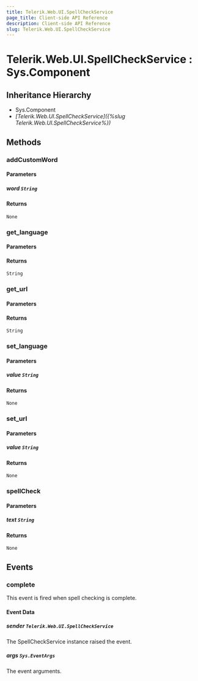 ```yaml
---
title: Telerik.Web.UI.SpellCheckService
page_title: Client-side API Reference
description: Client-side API Reference
slug: Telerik.Web.UI.SpellCheckService
---
```


# Telerik.Web.UI.SpellCheckService : Sys.Component 

## Inheritance Hierarchy

* Sys.Component
* *[Telerik.Web.UI.SpellCheckService]({%slug Telerik.Web.UI.SpellCheckService%})*

## Methods

###  addCustomWord

#### Parameters

##### word `String`

#### Returns

`None` 

###  get_language

#### Parameters

#### Returns

`String` 

###  get_url

#### Parameters

#### Returns

`String` 

###  set_language

#### Parameters

##### value `String`

#### Returns

`None` 

###  set_url

#### Parameters

##### value `String`

#### Returns

`None` 

###  spellCheck

#### Parameters

##### text `String`

#### Returns

`None` 

## Events

### complete

This event is fired when spell checking is complete.

#### Event Data

##### sender `Telerik.Web.UI.SpellCheckService`

The SpellCheckService instance raised the event.

##### args `Sys.EventArgs`

The event arguments.  
